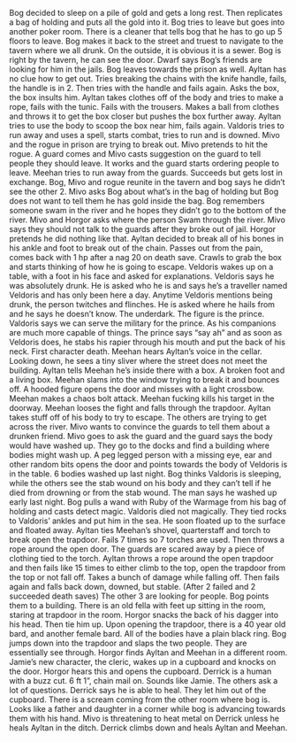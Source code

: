 Bog decided to sleep on a pile of gold and gets a long rest. Then replicates a bag of holding and puts all the gold into it.
Bog tries to leave but goes into another poker room. There is a cleaner that tells bog that he has to go up 5 floors to leave. 
Bog makes it back to the street and truest to navigate to the tavern where we all drunk. On the outside, it is obvious it is a sewer. 
Bog is right by the tavern, he can see the door. 
Dwarf says Bog’s friends are looking for him in the jails. Bog leaves towards the prison as well. 
Ayltan has no clue how to get out. Tries breaking the chains with the knife handle, fails, the handle is in 2. Then tries with the handle and fails again. Asks the box, the box insults him.
Ayltan takes clothes off of the body and tries to make a rope, fails with the tunic. Fails with the trousers. Makes a ball from clothes and throws it to get the box closer but pushes the box further away. 
Ayltan tries to use the body to scoop the box near him, fails again. 
Valdoris tries to run away and uses a spell, starts combat, tries to run and is downed. 
Mivo and the rogue in prison are trying to break out. Mivo pretends to hit the rogue. A guard comes and Mivo casts suggestion on the guard to tell people they should leave. It works and the guard starts ordering people to leave. 
Meehan tries to run away from the guards. Succeeds but gets lost in exchange.
Bog, Mivo and rogue reunite in the tavern and bog says he didn’t see the other 2. Mivo asks Bog about what’s in the bag of holding but Bog does not want to tell them he has gold inside the bag. 
Bog remembers someone swam in the river and he hopes they didn’t go to the bottom of the river. 
Mivo and Horgor asks where the person Swam through the river. Mivo says they should not talk to the guards after they broke out of jail. Horgor pretends he did nothing like that.
Ayltan decided to break all of his bones in his ankle and foot to break out of the chain. Passes out from the pain, comes back with 1 hp after a nag 20 on death save. 
Crawls to grab the box and starts thinking of how he is going to escape. 
Veldoris wakes up on a table, with a foot in his face and asked for explanations. Veldoris says he was absolutely drunk. 
He is asked who he is and says he’s a traveller named Veldoris and has only been here a day. 
Anytime Veldoris mentions being drunk, the person twitches and flinches. He is asked where he hails from and he says he doesn’t know. The underdark. The figure is the prince. 
Valdoris says we can serve the military for the prince. As his companions are much more capable of things. The prince says “say ah” and as soon as Veldoris does, he stabs his rapier through his mouth and put the back of his neck. First character death.
Meehan hears Ayltan’s voice in the cellar. Looking down, he sees a tiny sliver where the street does not meet the building.
Ayltan tells Meehan he’s inside there with a box. A broken foot and a living box. 
Meehan slams into the window trying to break it and bounces off. A hooded figure opens the door and misses with a light crossbow. Meehan makes a chaos bolt attack. 
Meehan fucking kills his target in the doorway. 
Meehan looses the fight and falls through the trapdoor. Ayltan takes stuff off of his body to try to escape. 
The others are trying to get across the river. Mivo wants to convince the guards to tell them about a drunken friend. 
Mivo goes to ask the guard and the guard says the body would have washed up. They go to the docks and find a building where bodies might wash up. 
A peg legged person with a missing eye, ear and other random bits opens the door and points towards the body of Veldoris is in the table. 6 bodies washed up last night. 
Bog thinks Valdoris is sleeping, while the others see the stab wound on his body and they can’t tell if he died from drowning or from the stab wound. The man says he washed up early last night. 
Bog pulls a wand with Ruby of the Warmage from his bag of holding and casts detect magic. Valdoris died not magically. 
They tied rocks to Valdoris’ ankles and put him in the sea. He soon floated up to the surface and floated away.
Ayltan ties Meehan’s shovel, quarterstaff and torch to break open the trapdoor. Fails 7 times so 7 torches are used. Then throws a rope around the open door. The guards are scared away by a piece of clothing tied to the torch. 
Ayltan throws a rope around the open trapdoor and then fails like 15 times to either climb to the top, open the trapdoor from the top or not fall off. Takes a bunch of damage while falling off. Then fails again and falls back down, downed, but stable. (After 2 failed and 2 succeeded death saves) 
The other 3 are looking for people. Bog points them to a building. There is an old fella with feet up sitting in the room, staring at trapdoor in the room. 
Horgor snacks the back of his dagger into his head. Then tie him up. Upon opening the trapdoor, there is a 40 year old bard, and another female bard. 
All of the bodies have a plain black ring. Bog jumps down into the trapdoor and slaps the two people. They are essentially see through.
Horgor finds Ayltan and Meehan in a different room. 
Jamie’s new character, the cleric, wakes up in a cupboard and knocks on the door. Horgor hears this and opens the cupboard. 
Derrick is a human with a buzz cut. 6 ft 1”, chain mail on. Sounds like Jamie. The others ask a lot of questions. Derrick says he is able to heal. They let him out of the cupboard. 
There is a scream coming from the other room where bog is. Looks like a father and daughter in a corner while bog is advancing towards them with his hand. 
Mivo is threatening to heat metal on Derrick unless he heals Ayltan in the ditch. 
Derrick climbs down and heals Ayltan and Meehan.

